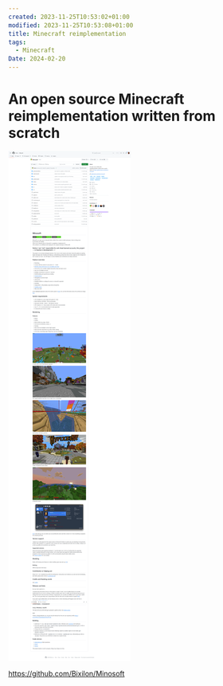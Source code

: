 ```yaml
---
created: 2023-11-25T10:53:02+01:00
modified: 2023-11-25T10:53:08+01:00
title: Minecraft reimplementation
tags:
  - Minecraft
Date: 2024-02-20
---
```


# An open source Minecraft reimplementation written from scratch

![](../_asset/2023-11-25_MinecraftReimplementation_image_1.png)


https://github.com/Bixilon/Minosoft
